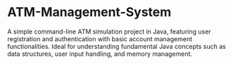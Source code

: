 # ATM-Management-System
A simple command-line ATM simulation project in Java, featuring user registration and authentication with basic account management functionalities. Ideal for understanding fundamental Java concepts such as data structures, user input handling, and memory management.
